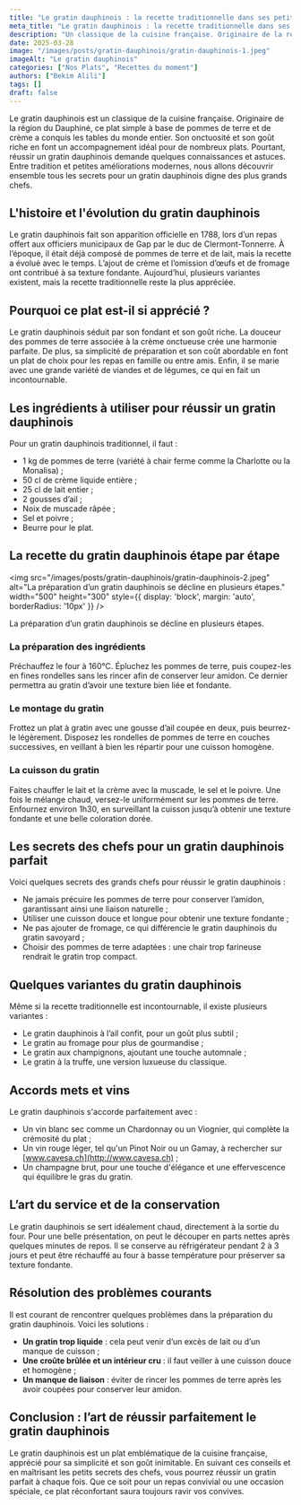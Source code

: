 ```yaml
---
title: "Le gratin dauphinois : la recette traditionnelle dans ses petits secrets"
meta_title: "Le gratin dauphinois : la recette traditionnelle dans ses petits secrets"
description: "Un classique de la cuisine française. Originaire de la région du Dauphiné, ce plat simple à base de pommes de terre et de crème a conquis les tables du monde entier. Son onctuosité et son goût riche en font un accompagnement idéal pour de nombreux plats."
date: 2025-03-28
image: "/images/posts/gratin-dauphinois/gratin-dauphinois-1.jpeg"
imageAlt: "Le gratin dauphinois"
categories: ["Nos Plats", "Recettes du moment"]
authors: ["Bekim Alili"]
tags: []
draft: false
---
```


Le gratin dauphinois est un classique de la cuisine française. Originaire de la région du Dauphiné, ce plat simple à base de pommes de terre et de crème a conquis les tables du monde entier. Son onctuosité et son goût riche en font un accompagnement idéal pour de nombreux plats. Pourtant, réussir un gratin dauphinois demande quelques connaissances et astuces. Entre tradition et petites améliorations modernes, nous allons découvrir ensemble tous les secrets pour un gratin dauphinois digne des plus grands chefs.

## L'histoire et l'évolution du gratin dauphinois

Le gratin dauphinois fait son apparition officielle en 1788, lors d’un repas offert aux officiers municipaux de Gap par le duc de Clermont-Tonnerre. À l’époque, il était déjà composé de pommes de terre et de lait, mais la recette a évolué avec le temps. L’ajout de crème et l’omission d’œufs et de fromage ont contribué à sa texture fondante. Aujourd’hui, plusieurs variantes existent, mais la recette traditionnelle reste la plus appréciée.

## Pourquoi ce plat est-il si apprécié ?

Le gratin dauphinois séduit par son fondant et son goût riche. La douceur des pommes de terre associée à la crème onctueuse crée une harmonie parfaite. De plus, sa simplicité de préparation et son coût abordable en font un plat de choix pour les repas en famille ou entre amis. Enfin, il se marie avec une grande variété de viandes et de légumes, ce qui en fait un incontournable.

## Les ingrédients à utiliser pour réussir un gratin dauphinois

Pour un gratin dauphinois traditionnel, il faut :

- 1 kg de pommes de terre (variété à chair ferme comme la Charlotte ou la Monalisa) ;
- 50 cl de crème liquide entière ;
- 25 cl de lait entier ;
- 2 gousses d’ail ;
- Noix de muscade râpée ;
- Sel et poivre ;
- Beurre pour le plat.

## La recette du gratin dauphinois étape par étape

<img src="/images/posts/gratin-dauphinois/gratin-dauphinois-2.jpeg" alt="La préparation d’un gratin dauphinois se décline en plusieurs étapes." width="500" height="300" style={{ display: 'block', margin: 'auto', borderRadius: '10px' }} />

La préparation d’un gratin dauphinois se décline en plusieurs étapes.

### La préparation des ingrédients

Préchauffez le four à 160°C. Épluchez les pommes de terre, puis coupez-les en fines rondelles sans les rincer afin de conserver leur amidon. Ce dernier permettra au gratin d’avoir une texture bien liée et fondante.

### Le montage du gratin

Frottez un plat à gratin avec une gousse d’ail coupée en deux, puis beurrez-le légèrement. Disposez les rondelles de pommes de terre en couches successives, en veillant à bien les répartir pour une cuisson homogène.

### La cuisson du gratin

Faites chauffer le lait et la crème avec la muscade, le sel et le poivre. Une fois le mélange chaud, versez-le uniformément sur les pommes de terre. Enfournez environ 1h30, en surveillant la cuisson jusqu’à obtenir une texture fondante et une belle coloration dorée.

## Les secrets des chefs pour un gratin dauphinois parfait

Voici quelques secrets des grands chefs pour réussir le gratin dauphinois :

- Ne jamais précuire les pommes de terre pour conserver l’amidon, garantissant ainsi une liaison naturelle ;
- Utiliser une cuisson douce et longue pour obtenir une texture fondante ;
- Ne pas ajouter de fromage, ce qui différencie le gratin dauphinois du gratin savoyard ;
- Choisir des pommes de terre adaptées : une chair trop farineuse rendrait le gratin trop compact.

## Quelques variantes du gratin dauphinois

Même si la recette traditionnelle est incontournable, il existe plusieurs variantes :

- Le gratin dauphinois à l’ail confit, pour un goût plus subtil ;
- Le gratin au fromage pour plus de gourmandise ;
- Le gratin aux champignons, ajoutant une touche automnale ;
- Le gratin à la truffe, une version luxueuse du classique.

## Accords mets et vins

Le gratin dauphinois s'accorde parfaitement avec :

- Un vin blanc sec comme un Chardonnay ou un Viognier, qui complète la crémosité du plat ;
- Un vin rouge léger, tel qu'un Pinot Noir ou un Gamay, à rechercher sur [www.cavesa.ch](http://www.cavesa.ch) ;
- Un champagne brut, pour une touche d'élégance et une effervescence qui équilibre le gras du gratin.

## L’art du service et de la conservation

Le gratin dauphinois se sert idéalement chaud, directement à la sortie du four. Pour une belle présentation, on peut le découper en parts nettes après quelques minutes de repos. Il se conserve au réfrigérateur pendant 2 à 3 jours et peut être réchauffé au four à basse température pour préserver sa texture fondante.

## Résolution des problèmes courants

Il est courant de rencontrer quelques problèmes dans la préparation du gratin dauphinois. Voici les solutions :

- **Un gratin trop liquide** : cela peut venir d’un excès de lait ou d’un manque de cuisson ;
- **Une croûte brûlée et un intérieur cru** : il faut veiller à une cuisson douce et homogène ;
- **Un manque de liaison** : éviter de rincer les pommes de terre après les avoir coupées pour conserver leur amidon.

## Conclusion : l’art de réussir parfaitement le gratin dauphinois

Le gratin dauphinois est un plat emblématique de la cuisine française, apprécié pour sa simplicité et son goût inimitable. En suivant ces conseils et en maîtrisant les petits secrets des chefs, vous pourrez réussir un gratin parfait à chaque fois. Que ce soit pour un repas convivial ou une occasion spéciale, ce plat réconfortant saura toujours ravir vos convives.
